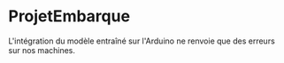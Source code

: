 # ProjetEmbarque

L'intégration du modèle entraîné sur l'Arduino ne renvoie que des erreurs sur nos machines.
